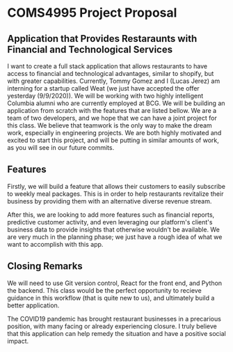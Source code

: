 # COMS4995 Project Proposal


## Application that Provides Restaraunts with Financial and Technological Services 

I want to create a full stack application that allows restaurants to have access to financial and technological advantages, similar to shopify, but with greater capabilities. Currently, Tommy Gomez and I (Lucas Jerez) am interning for a startup called Weat (we just have accepted the offer yesterday (9/9/2020)). We will be working with two highly intelligent Columbia alumni who are currently employed at BCG. We will be building an application from scratch with the features that are listed bellow. We are a team of two developers, and we hope that we can have a joint project for this class. We believe that teamwork is the only way to make the dream work, especially in engineering projects. We are both highly motivated and excited to start this project, and will be putting in similar amounts of work, as you will see in our future commits.

## Features

Firstly, we will build a feature that allows their customers to easily subscribe to weekly meal packages. This is in order to help restaurants revitalize their business by providing them with an alternative diverse revenue stream.

After this, we are looking to add more features such as financial reports, predictive customer activity, and even leveraging our platform's client's business data to provide insights that otherwise wouldn't be available. We are very much in the planning phase; we just have a rough idea of what we want to accomplish with this app.

## Closing Remarks

We will need to use Git version control, React for the front end, and Python the backend. This class would be the perfect opportunity to recieve guidance in this workflow (that is quite new to us), and ultimately build a better application.

The COVID19 pandemic has brought restaurant businesses in a precarious position, with many facing or already experiencing closure. I truly believe that this application can help remedy the situation and have a positive social impact.



